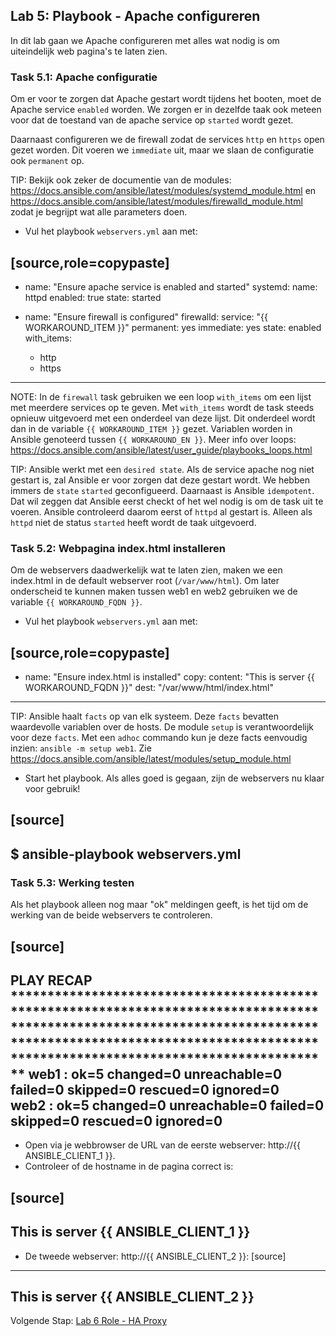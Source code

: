 ## Lab 5: Playbook - Apache configureren

In dit lab gaan we Apache configureren met alles wat nodig is om uiteindelijk web pagina's te laten zien. 

### Task 5.1: Apache configuratie

Om er voor te zorgen dat Apache gestart wordt tijdens het booten, moet de Apache service ``enabled`` worden. We zorgen er in dezelfde taak ook meteen voor dat de toestand van de apache service op ``started`` wordt gezet.

Daarnaast configureren we de firewall zodat de services ``http`` en ``https`` open gezet worden. Dit voeren we ``immediate`` uit, maar we slaan de configuratie ook ``permanent`` op. 

TIP: Bekijk ook zeker de documentie van de modules: https://docs.ansible.com/ansible/latest/modules/systemd_module.html en https://docs.ansible.com/ansible/latest/modules/firewalld_module.html zodat je begrijpt wat alle parameters doen.

* Vul het playbook ``webservers.yml`` aan met:

[source,role=copypaste]
----
  - name: "Ensure apache service is enabled and started"
    systemd:
      name: httpd
      enabled: true
      state: started

  - name: "Ensure firewall is configured"
    firewalld:
      service: "{{ WORKAROUND_ITEM }}"
      permanent: yes
      immediate: yes
      state: enabled
    with_items:
      - http
      - https
----

NOTE: In de ``firewall`` task gebruiken we een loop ``with_items`` om een lijst met meerdere services op te geven. Met ``with_items`` wordt de task steeds opnieuw uitgevoerd met een onderdeel van deze lijst. Dit onderdeel wordt dan in de variable ``{{ WORKAROUND_ITEM }}`` gezet. Variablen worden in Ansible genoteerd tussen ``{{ WORKAROUND_EN }}``.  Meer info over loops: https://docs.ansible.com/ansible/latest/user_guide/playbooks_loops.html

TIP: Ansible werkt met een ``desired state``. Als de service apache nog niet gestart is, zal Ansible er voor zorgen dat deze gestart wordt. We hebben immers de ``state`` ``started`` geconfigueerd. Daarnaast is Ansible ``idempotent``. Dat wil zeggen dat Ansible eerst checkt of het wel nodig is om de task uit te voeren. Ansible controleerd daarom eerst of ``httpd`` al gestart is. Alleen als ``httpd`` niet de status ``started`` heeft wordt de taak uitgevoerd.


### Task 5.2: Webpagina index.html installeren

Om de webservers daadwerkelijk wat te laten zien, maken we een index.html in de default webserver root (``/var/www/html``). Om later onderscheid te kunnen maken tussen web1 en web2 gebruiken we de variable ``{{ WORKAROUND_FQDN }}``. 

* Vul het playbook ``webservers.yml`` aan met:

[source,role=copypaste]
----
  - name: "Ensure index.html is installed"
    copy:
      content: "This is server {{ WORKAROUND_FQDN }}"
      dest: "/var/www/html/index.html"
----

TIP: Ansible haalt ``facts`` op van elk systeem. Deze ``facts`` bevatten waardevolle variablen over de hosts. De module ``setup`` is verantwoordelijk voor deze ``facts``. Met een ``adhoc`` commando kun je deze facts eenvoudig inzien: ``ansible -m setup web1``. Zie https://docs.ansible.com/ansible/latest/modules/setup_module.html

* Start het playbook. Als alles goed is gegaan, zijn de webservers nu klaar voor gebruik!

[source]
----
$ ansible-playbook webservers.yml
----

### Task 5.3: Werking testen

Als het playbook alleen nog maar "ok" meldingen geeft, is het tijd om de werking van de beide webservers te controleren.

[source]
----
PLAY RECAP ********************************************************************************************************************************************************************************************************************
web1                       : ok=5    changed=0    unreachable=0    failed=0    skipped=0    rescued=0    ignored=0   
web2                       : ok=5    changed=0    unreachable=0    failed=0    skipped=0    rescued=0    ignored=0   
----

* Open via je webbrowser de URL van de eerste webserver: http://{{ ANSIBLE_CLIENT_1 }}.
* Controleer of de hostname in de pagina correct is:

[source]
----
This is server {{ ANSIBLE_CLIENT_1 }}
----

* De tweede webserver: http://{{ ANSIBLE_CLIENT_2 }}:
[source]
----
This is server {{ ANSIBLE_CLIENT_2 }}
----

Volgende Stap: [Lab 6 Role - HA Proxy](06_NL_role_haproxy.md)
